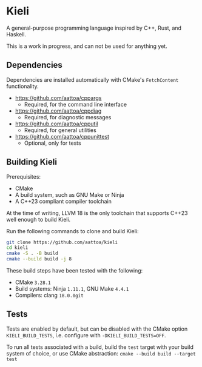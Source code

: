 # Kieli
A general-purpose programming language inspired by C++, Rust, and Haskell.

This is a work in progress, and can not be used for anything yet.

## Dependencies

Dependencies are installed automatically with CMake's `FetchContent` functionality.

- https://github.com/aattoa/cppargs
    - Required, for the command line interface
- https://github.com/aattoa/cppdiag
    - Required, for diagnostic messages
- https://github.com/aattoa/cpputil
    - Required, for general utilities
- https://github.com/aattoa/cppunittest
    - Optional, only for tests

## Building Kieli

Prerequisites:

- CMake
- A build system, such as GNU Make or Ninja
- A C++23 compliant compiler toolchain

At the time of writing, LLVM 18 is the only toolchain that supports C++23 well enough to build Kieli.

Run the following commands to clone and build Kieli:

```sh
git clone https://github.com/aattoa/kieli
cd kieli
cmake -S . -B build
cmake --build build -j 8
```

These build steps have been tested with the following:

- CMake `3.28.1`
- Build systems: Ninja `1.11.1`, GNU Make `4.4.1`
- Compilers: clang `18.0.0git`

## Tests

Tests are enabled by default, but can be disabled with the CMake option `KIELI_BUILD_TESTS`, i.e. configure with `-DKIELI_BUILD_TESTS=OFF`.

To run all tests associated with a build, build the `test` target with your build system of choice, or use CMake abstraction: `cmake --build build --target test`
